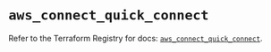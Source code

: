 # `aws_connect_quick_connect`

Refer to the Terraform Registry for docs: [`aws_connect_quick_connect`](https://registry.terraform.io/providers/hashicorp/aws/5.97.0/docs/resources/connect_quick_connect).
